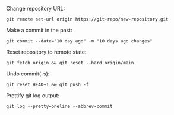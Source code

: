 Change repository URL:
```
git remote set-url origin https://git-repo/new-repository.git
```

Make a commit in the past:
```
git commit --date="10 day ago" -m "10 days ago changes" 
```

Reset repository to remote state:
```
git fetch origin && git reset --hard origin/main
```

Undo commit(-s):
```
git reset HEAD~1 && git push -f
```

Prettify git log output:
```
git log --pretty=oneline --abbrev-commit
```